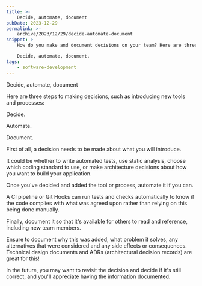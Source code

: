 ```yaml
---
title: >-
    Decide, automate, document
pubDate: 2023-12-29
permalink: >-
    archive/2023/12/29/decide-automate-document
snippet: >
    How do you make and document decisions on your team? Here are three steps that have worked well for me.

    Decide, automate, document.
tags:
    - software-development
---
```


Decide, automate, document

Here are three steps to making decisions, such as introducing new tools and processes:

Decide.

Automate.

Document.

First of all, a decision needs to be made about what you will introduce.

It could be whether to write automated tests, use static analysis, choose which coding standard to use, or make architecture decisions about how you want to build your application.

Once you've decided and added the tool or process, automate it if you can.

A CI pipeline or Git Hooks can run tests and checks automatically to know if the code complies with what was agreed upon rather than relying on this being done manually.

Finally, document it so that it's available for others to read and reference, including new team members.

Ensure to document why this was added, what problem it solves, any alternatives that were considered and any side effects or consequences. Technical design documents and ADRs (architectural decision records) are great for this!

In the future, you may want to revisit the decision and decide if it's still correct, and you'll appreciate having the information documented.
